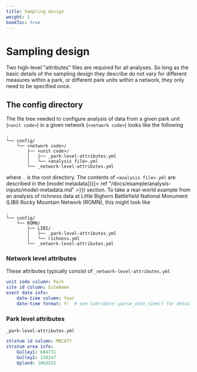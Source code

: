 ```yaml
---
title: Sampling design
weight: 1
bookToc: true
---
```


# Sampling design

Two high-level "attributes" files are required for all analyses. So long as the basic details of the sampling design they describe do not vary for different measures within a park, or different park units within a network, they only need to be specified once.

## The config directory

The file tree needed to configure analysis of data from a given park unit (`<unit code>`) in a given network (`<network code>`) looks like the following

    .
    └── config/
        └── <network code>/
            ├── <unit code>/
            │   ├── _park-level-attributes.yml
            │   └── <analysis file>.yml
            └── _network-level-attributes.yml

where `.` is the root directory. The contents of `<analysis file>.yml` are described in the [model metadata]({{< ref "/docs/example/analysis-inputs/model-metadata.md" >}}) section. To take a real-world example from an analysis of richness data at Little Bighorn Battlefield National Monument (LIBI) Rocky Mountain Network (ROMN), this might look like

    .
    └── config/
        └── ROMN/
            ├── LIBI/
            │   ├── _park-level-attributes.yml
            │   └── richness.yml
            └── _network-level-attributes.yml

### Network level attributes
These attributes typically consist of
`_network-level-attributes.yml`
```YAML
unit code column: Park
site id column: SiteName
event date info:
    date-time column: Year
    date-time format: Y!  # see lubridate::parse_date_time() for details
```

### Park level attributes
`_park-level-attributes.yml`
```YAML
stratum id column: MDCATY
stratum area info:
    Gulley1: 684731
    Gulley2: 138247
    Upland: 1063552
```

